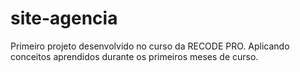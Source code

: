 # site-agencia

Primeiro projeto desenvolvido no curso da RECODE PRO.
Aplicando conceitos aprendidos durante os primeiros meses de curso. 


 
